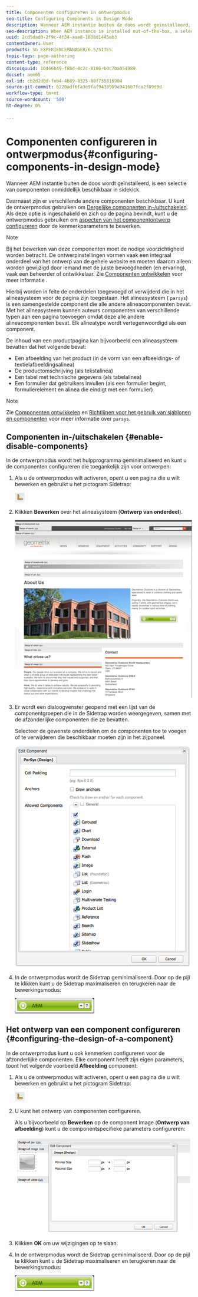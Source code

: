 ```yaml
---
title: Componenten configureren in ontwerpmodus
seo-title: Configuring Components in Design Mode
description: Wanneer AEM instantie buiten de doos wordt geïnstalleerd, is een selectie van componenten onmiddellijk beschikbaar in sidekick. Daarnaast zijn er verschillende andere componenten beschikbaar. U kunt de ontwerpmodus gebruiken om dergelijke componenten in- en uit te schakelen.
seo-description: When AEM instance is installed out-of-the-box, a selection of components are immediately available in the sidekick. In addition to these, various other components are also available. You can use Design mode to Enable/disable such components.
uuid: 2cd5dad0-2f9c-4f34-aae8-1638d1445eb3
contentOwner: User
products: SG_EXPERIENCEMANAGER/6.5/SITES
topic-tags: page-authoring
content-type: reference
discoiquuid: 10466b49-f8bd-4c2c-8106-b0c7ba054989
docset: aem65
exl-id: cb2d2d0d-feb4-4b89-8325-80f735816904
source-git-commit: b220adf6fa3e9faf94389b9a9416b7fca2f89d9d
workflow-type: tm+mt
source-wordcount: '500'
ht-degree: 0%

---
```


# Componenten configureren in ontwerpmodus{#configuring-components-in-design-mode}

Wanneer AEM instantie buiten de doos wordt geïnstalleerd, is een selectie van componenten onmiddellijk beschikbaar in sidekick.

Daarnaast zijn er verschillende andere componenten beschikbaar. U kunt de ontwerpmodus gebruiken om [Dergelijke componenten in-/uitschakelen](#enabledisablecomponentsusingdesignmode). Als deze optie is ingeschakeld en zich op de pagina bevindt, kunt u de ontwerpmodus gebruiken om [aspecten van het componentontwerp configureren](#configuringcomponentsusingdesignmode) door de kenmerkparameters te bewerken.

>[!NOTE]
>
>Bij het bewerken van deze componenten moet de nodige voorzichtigheid worden betracht. De ontwerpinstellingen vormen vaak een integraal onderdeel van het ontwerp van de gehele website en moeten daarom alleen worden gewijzigd door iemand met de juiste bevoegdheden (en ervaring), vaak een beheerder of ontwikkelaar. Zie [Componenten ontwikkelen](/help/sites-developing/components.md) voor meer informatie .

Hierbij worden in feite de onderdelen toegevoegd of verwijderd die in het alineasysteem voor de pagina zijn toegestaan. Het alineasysteem ( `parsys`) is een samengestelde component die alle andere alineacomponenten bevat. Met het alineasysteem kunnen auteurs componenten van verschillende typen aan een pagina toevoegen omdat deze alle andere alineacomponenten bevat. Elk alineatype wordt vertegenwoordigd als een component.

De inhoud van een productpagina kan bijvoorbeeld een alineasysteem bevatten dat het volgende bevat:

* Een afbeelding van het product (in de vorm van een afbeeldings- of textielafbeeldingsalinea)
* De productomschrijving (als tekstalinea)
* Een tabel met technische gegevens (als tabelalinea)
* Een formulier dat gebruikers invullen (als een formulier begint, formulierelement en alinea die eindigt met een formulier)

>[!NOTE]
>
>Zie [Componenten ontwikkelen](/help/sites-developing/components.md#paragraphsystem) en [Richtlijnen voor het gebruik van sjablonen en componenten](/help/sites-developing/dev-guidelines-bestpractices.md#guidelines-for-using-templates-and-components) voor meer informatie over `parsys`.

## Componenten in-/uitschakelen {#enable-disable-components}

In de ontwerpmodus wordt het hulpprogramma geminimaliseerd en kunt u de componenten configureren die toegankelijk zijn voor ontwerpen:

1. Als u de ontwerpmodus wilt activeren, opent u een pagina die u wilt bewerken en gebruikt u het pictogram Sidetrap:

   ![](do-not-localize/chlimage_1.png)

1. Klikken **Bewerken** over het alineasysteem (**Ontwerp van onderdeel**).

   ![screen_shot_2012-02-08at102726am](assets/screen_shot_2012-02-08at102726am.png)

1. Er wordt een dialoogvenster geopend met een lijst van de componentgroepen die in de Sidetrap worden weergegeven, samen met de afzonderlijke componenten die ze bevatten.

   Selecteer de gewenste onderdelen om de componenten toe te voegen of te verwijderen die beschikbaar moeten zijn in het zijpaneel.

   ![screen_shot_2012-02-08at103407am](assets/screen_shot_2012-02-08at103407am.png)

1. In de ontwerpmodus wordt de Sidetrap geminimaliseerd. Door op de pijl te klikken kunt u de Sidetrap maximaliseren en terugkeren naar de bewerkingsmodus:

   ![](do-not-localize/sidekick-collapsed.png)

## Het ontwerp van een component configureren {#configuring-the-design-of-a-component}

In de ontwerpmodus kunt u ook kenmerken configureren voor de afzonderlijke componenten. Elke component heeft zijn eigen parameters, toont het volgende voorbeeld **Afbeelding** component:

1. Als u de ontwerpmodus wilt activeren, opent u een pagina die u wilt bewerken en gebruikt u het pictogram Sidetrap:

   ![](do-not-localize/chlimage_1-1.png)

1. U kunt het ontwerp van componenten configureren.

   Als u bijvoorbeeld op **Bewerken** op de component Image (**Ontwerp van afbeelding**) kunt u de componentspecifieke parameters configureren:

   ![chlimage_1-5](assets/chlimage_1-5.png)

1. Klikken **OK** om uw wijzigingen op te slaan.

1. In de ontwerpmodus wordt de Sidetrap geminimaliseerd. Door op de pijl te klikken kunt u de Sidetrap maximaliseren en terugkeren naar de bewerkingsmodus:

   ![](do-not-localize/sidekick-collapsed-1.png)
